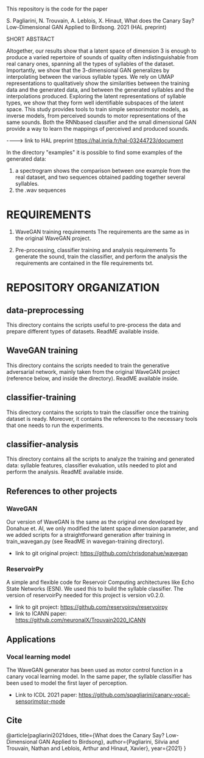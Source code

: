 This repository is the code for the paper 

S. Pagliarini, N. Trouvain, A. Leblois, X. Hinaut, What does the Canary Say? Low-Dimensional GAN
Applied to Birdsong. 2021 (HAL preprint)

SHORT ABSTRACT

Altogether, our results show that a latent space
of dimension 3 is enough to produce a varied repertoire of sounds
of quality often indistinguishable from real canary ones, spanning
all the types of syllables of the dataset. Importantly, we show
that the 3-dimensional GAN generalizes by interpolating between
the various syllable types. We rely on UMAP representations to
qualitatively show the similarities between the training data and
the generated data, and between the generated syllables and the
interpolations produced. Exploring the latent representations of
syllable types, we show that they form well identifiable subspaces
of the latent space. This study provides tools to train simple
sensorimotor models, as inverse models, from perceived sounds
to motor representations of the same sounds. Both the RNNbased classifier and the small dimensional GAN provide a way
to learn the mappings of perceived and produced sounds.

----> link to HAL preprint https://hal.inria.fr/hal-03244723/document

In the directory "examples" it is possible to find some examples of the generated data:
1) a spectrogram shows the comparison between one example from the real dataset, and two sequences obtained padding together several syllables.
2) the .wav sequences 

# REQUIREMENTS
1) WaveGAN training requirements
The requirements are the same as in the original WaveGAN project.

2) Pre-processing, classifier training and analysis requirements
To generate the sound, train the classifier, and perform the analysis the requirements are contained in the file requirements txt.



# REPOSITORY ORGANIZATION
## data-preprocessing
This directory contains the scripts useful to pre-process the data and prepare different types of datasets. ReadME available inside.

## WaveGAN training
This directory contains the scripts needed to train the generative adversarial network, mainly taken from the original WaveGAN project (reference below, and inside the directory). ReadME available inside.

## classifier-training
This directory contains the scripts to train the classifier once the training dataset is ready. Moreover, it contains the references to the necessary tools that one needs to run the experiments.

## classifier-analysis
This directory contains all the scripts to analyze the training and generated data: syllable features, classifier evaluation, utils needed to plot and perform the analysis. ReadME available inside.

## References to other projects 
### WaveGAN
Our version of WaveGAN is the same as the original one developed by Donahue et. Al, we only modified the latent space dimension parameter, and we added scripts for a straightforward generation after training in train_wavegan.py (see ReadME in wavegan-training directory).
- link to git original project: https://github.com/chrisdonahue/wavegan

### ReservoirPy
A simple and flexible code for Reservoir Computing architectures like Echo State Networks (ESN). We used this to build the syllable classifier. The version of reservoirPy needed for this project is version v0.2.0.
- link to git project: https://github.com/reservoirpy/reservoirpy
- link to ICANN paper: https://github.com/neuronalX/Trouvain2020_ICANN

## Applications
### Vocal learning model
The WaveGAN generator has been used as motor control function in a canary vocal learning model. In the same paper, the syllable classifier has been used to model the first layer of perception.
- Link to ICDL 2021 paper: https://github.com/spagliarini/canary-vocal-sensorimotor-mode

## Cite
@article{pagliarini2021does,
  title={What does the Canary Say? Low-Dimensional GAN Applied to Birdsong},
  author={Pagliarini, Silvia and Trouvain, Nathan and Leblois, Arthur and Hinaut, Xavier},
  year={2021}
}
